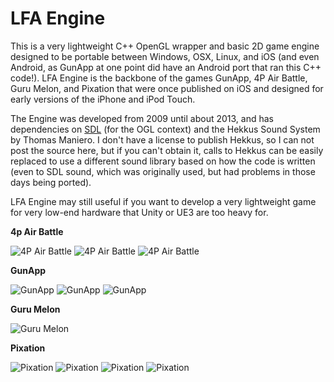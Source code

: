# LFA Engine
This is a very lightweight C++ OpenGL wrapper and basic 2D game engine designed to be portable between Windows, OSX, Linux, and iOS (and even Android, as GunApp at one point did have an Android port that ran this C++ code!).
LFA Engine is the backbone of the games GunApp, 4P Air Battle, Guru Melon, and Pixation that were once published on iOS and designed for early versions of the iPhone and iPod Touch.   

The Engine was developed from 2009 until about 2013, and has dependencies on [SDL](https://libsdl.org/) (for the OGL context) and the Hekkus Sound System by Thomas Maniero.  I don't have a license to publish Hekkus, so I can not post the source here, but if you can't obtain it, calls to Hekkus can be easily replaced to use a different sound library based on how the code is written (even to SDL sound, which was originally used, but had problems in those days being ported).

LFA Engine may still useful if you want to develop a very lightweight game for very low-end hardware that Unity or UE3 are too heavy for.

**4p Air Battle**

![4P Air Battle](demo/4pAirBattle1.jpg)
![4P Air Battle](demo/4pAirBattle2.jpg)
![4P Air Battle](demo/4pAirBattle3.jpg)

**GunApp**

![GunApp](demo/gunapp01.jpg)
![GunApp](demo/gunapp02.jpg)
![GunApp](demo/gunapp03.jpg)

**Guru Melon**

![Guru Melon](demo/guruMelon01.png)

**Pixation**

![Pixation](demo/Pixation01.png)
![Pixation](demo/Pixation02.png)
![Pixation](demo/Pixation04.png)
![Pixation](demo/Pixation05.png)
